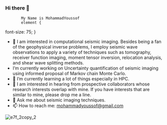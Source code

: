 ### Hi there 👋

 
           My Name is MohammadYoussof 
           element {
  font-size: 75;
}

- 🔭 I am interested in computational seismic imaging.
Besides being a fan of the geophysical inverse problems, I employ seismic wave observations to apply a variety of techniques such as tomography, receiver function imaging, moment tensor inversion, relocation analysis, and shear wave splitting methods.
- I’m currently working on Uncertainty quantification of seismic imaging
using informed proposal of Markov chain Monte Carlo.
- 🌱 I’m currently learning a lot of things especially in HPC.
- 🤔 I am interested in hearing from prospective collaborators whose research interests overlap with mine. If you have interests that are similar to mine, please drop me a line.  
- 💬 Ask me about seismic imaging techniques.
- 📫 How to reach me: mohammadyoussof@gmail.com

![e7f_2copy_2](https://user-images.githubusercontent.com/25856016/167455973-a55c0ac2-dfc7-41ab-b834-a1f0727b46ec.gif)

